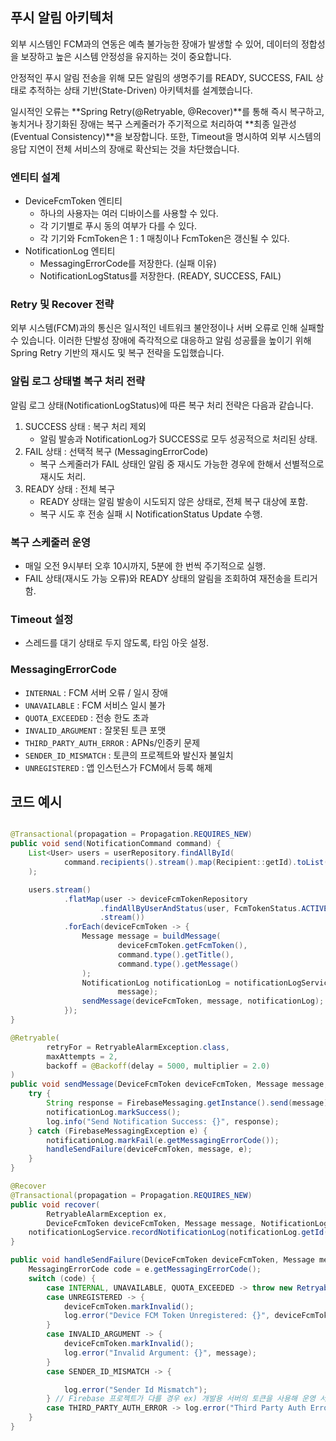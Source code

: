 ## 푸시 알림 아키텍처

외부 시스템인 FCM과의 연동은 예측 불가능한 장애가 발생할 수 있어, 데이터의 정합성을 보장하고 높은 시스템 안정성을 유지하는 것이 중요합니다.

안정적인 푸시 알림 전송을 위해 모든 알림의 생명주기를 READY, SUCCESS, FAIL 상태로 추적하는 상태 기반(State-Driven) 아키텍처를 설계했습니다.

일시적인 오류는 **Spring Retry(@Retryable, @Recover)**를 통해 즉시 복구하고, 놓치거나 장기화된 장애는 복구 스케줄러가 주기적으로 처리하여 **최종 일관성(Eventual
Consistency)**을 보장합니다. 또한, Timeout을 명시하여 외부 시스템의 응답 지연이 전체 서비스의 장애로 확산되는 것을 차단했습니다.

### 엔티티 설계

- DeviceFcmToken 엔티티
    - 하나의 사용자는 여러 디바이스를 사용할 수 있다.
    - 각 기기별로 푸시 동의 여부가 다를 수 있다.
    - 각 기기와 FcmToken은 1 : 1 매칭이나 FcmToken은 갱신될 수 있다.
- NotificationLog 엔티티
    - MessagingErrorCode를 저장한다. (실패 이유)
    - NotificationLogStatus를 저장한다. (READY, SUCCESS, FAIL)

### Retry 및 Recover 전략

외부 시스템(FCM)과의 통신은 일시적인 네트워크 불안정이나 서버 오류로 인해 실패할 수 있습니다.
이러한 단발성 장애에 즉각적으로 대응하고 알림 성공률을 높이기 위해 Spring Retry 기반의 재시도 및 복구 전략을 도입했습니다.

### 알림 로그 상태별 복구 처리 전략

알림 로그 상태(NotificationLogStatus)에 따른 복구 처리 전략은 다음과 같습니다.

1. SUCCESS 상태 : 복구 처리 제외
    - 알림 발송과 NotificationLog가 SUCCESS로 모두 성공적으로 처리된 상태.
2. FAIL 상태 : 선택적 복구 (MessagingErrorCode)
    - 복구 스케줄러가 FAIL 상태인 알림 중 재시도 가능한 경우에 한해서 선별적으로 재시도 처리.
3. READY 상태 : 전체 복구
    - READY 상태는 알림 발송이 시도되지 않은 상태로, 전체 복구 대상에 포함.
    - 복구 시도 후 전송 실패 시 NotificationStatus Update 수행.

### 복구 스케줄러 운영

- 매일 오전 9시부터 오후 10시까지, 5분에 한 번씩 주기적으로 실행.
- FAIL 상태(재시도 가능 오류)와 READY 상태의 알림을 조회하여 재전송을 트리거함.

### Timeout 설정

- 스레드를 대기 상태로 두지 않도록, 타임 아웃 설정.

### MessagingErrorCode

- `INTERNAL` : FCM 서버 오류 / 일시 장애
- `UNAVAILABLE` : FCM 서비스 일시 불가
- `QUOTA_EXCEEDED` : 전송 한도 초과
- `INVALID_ARGUMENT` : 잘못된 토큰 포맷
- `THIRD_PARTY_AUTH_ERROR` : APNs/인증키 문제
- `SENDER_ID_MISMATCH` : 토큰의 프로젝트와 발신자 불일치
- `UNREGISTERED` : 앱 인스턴스가 FCM에서 등록 해제

## 코드 예시

```java

@Transactional(propagation = Propagation.REQUIRES_NEW)
public void send(NotificationCommand command) {
    List<User> users = userRepository.findAllById(
            command.recipients().stream().map(Recipient::getId).toList()
    );

    users.stream()
            .flatMap(user -> deviceFcmTokenRepository
                    .findAllByUserAndStatus(user, FcmTokenStatus.ACTIVE)
                    .stream())
            .forEach(deviceFcmToken -> {
                Message message = buildMessage(
                        deviceFcmToken.getFcmToken(),
                        command.type().getTitle(),
                        command.type().getMessage()
                );
                NotificationLog notificationLog = notificationLogService.recordReadyNotificationLog(deviceFcmToken,
                        message);
                sendMessage(deviceFcmToken, message, notificationLog);
            });
}

@Retryable(
        retryFor = RetryableAlarmException.class,
        maxAttempts = 2,
        backoff = @Backoff(delay = 5000, multiplier = 2.0)
)
public void sendMessage(DeviceFcmToken deviceFcmToken, Message message, NotificationLog notificationLog) {
    try {
        String response = FirebaseMessaging.getInstance().send(message);
        notificationLog.markSuccess();
        log.info("Send Notification Success: {}", response);
    } catch (FirebaseMessagingException e) {
        notificationLog.markFail(e.getMessagingErrorCode());
        handleSendFailure(deviceFcmToken, message, e);
    }
}

@Recover
@Transactional(propagation = Propagation.REQUIRES_NEW)
public void recover(
        RetryableAlarmException ex,
        DeviceFcmToken deviceFcmToken, Message message, NotificationLog notificationLog) {
    notificationLogService.recordNotificationLog(notificationLog.getId(), ex.getCode());
}

public void handleSendFailure(DeviceFcmToken deviceFcmToken, Message message, FirebaseMessagingException e) {
    MessagingErrorCode code = e.getMessagingErrorCode();
    switch (code) {
        case INTERNAL, UNAVAILABLE, QUOTA_EXCEEDED -> throw new RetryableAlarmException(code);
        case UNREGISTERED -> {
            deviceFcmToken.markInvalid();
            log.error("Device FCM Token Unregistered: {}", deviceFcmToken.getId());
        }
        case INVALID_ARGUMENT -> {
            deviceFcmToken.markInvalid();
            log.error("Invalid Argument: {}", message);
        }
        case SENDER_ID_MISMATCH -> {

            log.error("Sender Id Mismatch");
        } // Firebase 프로젝트가 다를 경우 ex) 개발용 서버의 토큰을 사용해 운영 서버에 알림을 보내려고 할 때
        case THIRD_PARTY_AUTH_ERROR -> log.error("Third Party Auth Error");
    }
}

```
